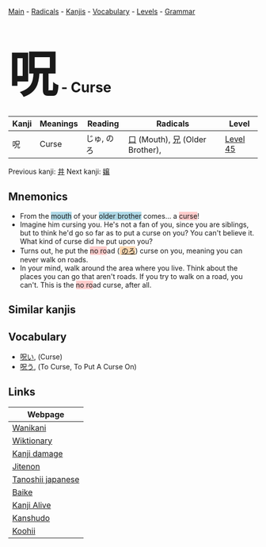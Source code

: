<style> bigfont {font-size: 100px}</style>
[Main](../index.md) -
[Radicals](../radicals.md) -
[Kanjis](../kanjis.md) -
[Vocabulary](../vocabulary.md) -
[Levels](../levels.md) -
[Grammar](../grammar.md)
# <bigfont> 呪</bigfont> - Curse 

| Kanji | Meanings | Reading | Radicals | Level |
| --- | --- | --- | --- | --- |
| 呪 | Curse | じゅ, のろ | [口](../radicals/口.md) (Mouth), [兄](../radicals/兄.md) (Older Brother),  | [Level 45](../levels/wk_level45.md) |

Previous kanji: [井](井.md) Next kanji: [嬢](嬢.md) 

## Mnemonics
 * From the <span style="background-color:#ADD8E6"> mouth</span> of your <span style="background-color:#ADD8E6"> older brother</span> comes... a <span style="background-color:#ffcccb"> curse</span>!
* Imagine him cursing you. He's not a fan of you, since you are siblings, but to think he'd go so far as to put a curse on you? You can't believe it. What kind of curse did he put upon you?
* Turns out, he put the <span style="background-color:#ffcccb"> no ro</span>ad (<span style="background-color:#fed8b1"> [のろ](https://jisho.org/search/のろ)</span>) curse on you, meaning you can never walk on roads.
* In your mind, walk around the area where you live. Think about the places you can go that aren't roads. If you try to walk on a road, you can't. This is the <span style="background-color:#ffcccb"> no ro</span>ad curse, after all.


## Similar kanjis
 


## Vocabulary
 * [呪い](../vocabulary/呪.md), (Curse)
* [呪う](../vocabulary/呪.md), (To Curse, To Put A Curse On)



## Links 

| Webpage |
| --- |
| [Wanikani          ](https://www.wanikani.com/kanji/呪) |
| [Wiktionary        ](https://en.wiktionary.org/wiki/呪) |
| [Kanji damage      ](http://www.kanjidamage.com/kanji/search?utf8=✓&q=呪) |
| [Jitenon           ](https://jitenon.com/kanji/呪) |
| [Tanoshii japanese ](https://www.tanoshiijapanese.com/dictionary/kanji.cfm?k=呪) |
| [Baike             ](https://baike.baidu.com/item/呪) |
| [Kanji Alive       ](https://app.kanjialive.com/呪) |
| [Kanshudo          ](https://www.kanshudo.com/searchmn?q=呪) |
| [Koohii            ](https://kanji.koohii.com/study/kanji/呪) |
